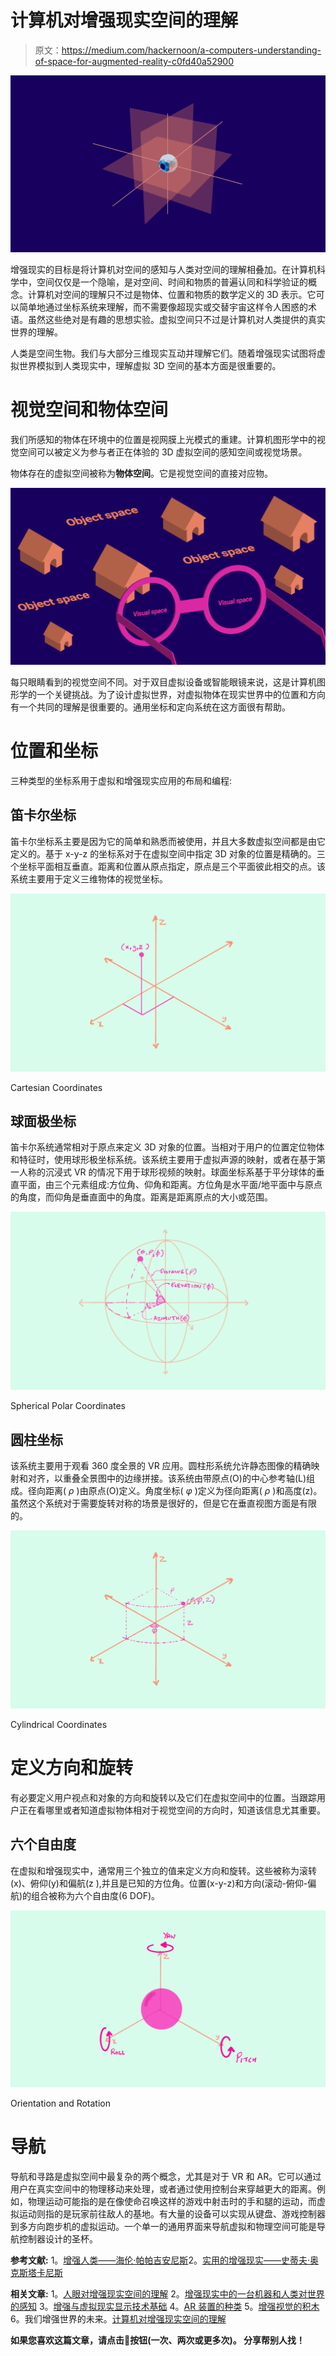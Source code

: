 # 计算机对增强现实空间的理解

> 原文：<https://medium.com/hackernoon/a-computers-understanding-of-space-for-augmented-reality-c0fd40a52900>

![](img/3652564256e0b5ec19de55df23b5b568.png)

增强现实的目标是将计算机对空间的感知与人类对空间的理解相叠加。在计算机科学中，空间仅仅是一个隐喻，是对空间、时间和物质的普遍认同和科学验证的概念。计算机对空间的理解只不过是物体、位置和物质的数学定义的 3D 表示。它可以简单地通过坐标系统来理解，而不需要像超现实或交替宇宙这样令人困惑的术语。虽然这些绝对是有趣的思想实验。虚拟空间只不过是计算机对人类提供的真实世界的理解。

人类是空间生物。我们与大部分三维现实互动并理解它们。随着增强现实试图将虚拟世界模拟到人类现实中，理解虚拟 3D 空间的基本方面是很重要的。

# **视觉空间和物体空间**

我们所感知的物体在环境中的位置是视网膜上光模式的重建。计算机图形学中的视觉空间可以被定义为参与者正在体验的 3D 虚拟空间的感知空间或视觉场景。

物体存在的虚拟空间被称为**物体空间**。它是视觉空间的直接对应物。

![](img/0a7ac0902dc63e2abc9f8b0dfc791ffe.png)

每只眼睛看到的视觉空间不同。对于双目虚拟设备或智能眼镜来说，这是计算机图形学的一个关键挑战。为了设计虚拟世界，对虚拟物体在现实世界中的位置和方向有一个共同的理解是很重要的。通用坐标和定向系统在这方面很有帮助。

# **位置和坐标**

三种类型的坐标系用于虚拟和增强现实应用的布局和编程:

## **笛卡尔坐标**

笛卡尔坐标系主要是因为它的简单和熟悉而被使用，并且大多数虚拟空间都是由它定义的。基于 x-y-z 的坐标系对于在虚拟空间中指定 3D 对象的位置是精确的。三个坐标平面相互垂直。距离和位置从原点指定，原点是三个平面彼此相交的点。该系统主要用于定义三维物体的视觉坐标。

![](img/375b9a19ab5112d78c1bcd90dbcb506c.png)

Cartesian Coordinates

## **球面极坐标**

笛卡尔系统通常相对于原点来定义 3D 对象的位置。当相对于用户的位置定位物体和特征时，使用球形极坐标系统。该系统主要用于虚拟声源的映射，或者在基于第一人称的沉浸式 VR 的情况下用于球形视频的映射。球面坐标系基于平分球体的垂直平面，由三个元素组成:方位角、仰角和距离。方位角是水平面/地平面中与原点的角度，而仰角是垂直面中的角度。距离是距离原点的大小或范围。

![](img/bf58682f5b548e46f105cddce0d103cb.png)

Spherical Polar Coordinates

## **圆柱坐标**

该系统主要用于观看 360 度全景的 VR 应用。圆柱形系统允许静态图像的精确映射和对齐，以重叠全景图中的边缘拼接。该系统由带原点(O)的中心参考轴(L)组成。径向距离( *ρ* )由原点(O)定义。角度坐标( *φ* )定义为径向距离( *ρ* )和高度(z)。虽然这个系统对于需要旋转对称的场景是很好的，但是它在垂直视图方面是有限的。

![](img/975fd32a4b623651fa06941cc425ab3a.png)

Cylindrical Coordinates

# **定义方向和旋转**

有必要定义用户视点和对象的方向和旋转以及它们在虚拟空间中的位置。当跟踪用户正在看哪里或者知道虚拟物体相对于视觉空间的方向时，知道该信息尤其重要。

## **六个自由度**

在虚拟和增强现实中，通常用三个独立的值来定义方向和旋转。这些被称为滚转(x)、俯仰(y)和偏航(z ),并且是已知的方位角。位置(x-y-z)和方向(滚动-俯仰-偏航)的组合被称为六个自由度(6 DOF)。

![](img/2bf3f8e91015b4cfc7b63d5454f67273.png)

Orientation and Rotation

# **导航**

导航和寻路是虚拟空间中最复杂的两个概念，尤其是对于 VR 和 AR。它可以通过用户在真实空间中的物理移动来处理，或者通过使用控制台来穿越更大的距离。例如，物理运动可能指的是在像使命召唤这样的游戏中射击时的手和腿的运动，而虚拟运动则指的是玩家前往敌人的基地。有大量的设备可以实现从键盘、游戏控制器到多方向跑步机的虚拟运动。一个单一的通用界面来导航虚拟和物理空间可能是导航控制器设计的圣杯。

**参考文献:**
1。[增强人类——海伦·帕帕吉安尼斯](https://amzn.to/2C7k3c3)2。[实用的增强现实——史蒂夫·奥克斯塔卡尼斯](https://amzn.to/2C6XDHR)

**相关文章:**
1。[人眼对增强现实空间的理解](/@akshaykore/human-eyes-understanding-of-space-for-augmented-reality-d5ce4d9fa37b)
2。[增强现实中的一台机器和人类对世界的感知](https://hackernoon.com/a-machine-and-humans-perception-of-the-world-in-augmented-reality-2342f4a6750)
3。[增强与虚拟现实显示技术基础](https://hackernoon.com/fundamentals-of-display-technologies-for-augmented-and-virtual-reality-c88e4b9b0895)
4。[AR 装置的种类](https://uxplanet.org/augmented-reality-device-types-a7668b15bf7a)
5。[增强视觉的积木](https://uxplanet.org/building-blocks-for-augmented-vision-cc9b6172b461)
6。我们增强世界的未来。[计算机对增强现实空间的理解](https://uxplanet.org/a-computers-understanding-of-space-for-augmented-reality-c0fd40a52900)

**如果您喜欢这篇文章，请点击👏按钮(一次、两次或更多次)。
分享帮别人找！**